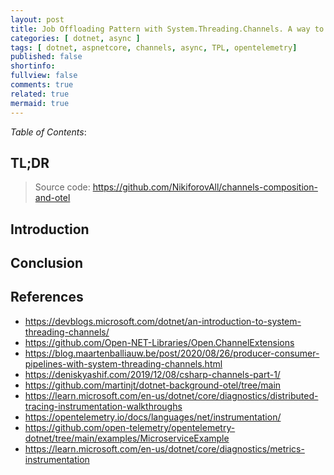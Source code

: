 ```yaml
---
layout: post
title: Job Offloading Pattern with System.Threading.Channels. A way to deal with long-running tasks
categories: [ dotnet, async ]
tags: [ dotnet, aspnetcore, channels, async, TPL, opentelemetry]
published: false
shortinfo: 
fullview: false
comments: true
related: true
mermaid: true
---
```


*Table of Contents*:

## TL;DR

> Source code: <https://github.com/NikiforovAll/channels-composition-and-otel>

## Introduction

## Conclusion

## References

* <https://devblogs.microsoft.com/dotnet/an-introduction-to-system-threading-channels/>
* <https://github.com/Open-NET-Libraries/Open.ChannelExtensions>
* <https://blog.maartenballiauw.be/post/2020/08/26/producer-consumer-pipelines-with-system-threading-channels.html>
* <https://deniskyashif.com/2019/12/08/csharp-channels-part-1/>
* <https://github.com/martinjt/dotnet-background-otel/tree/main>
* <https://learn.microsoft.com/en-us/dotnet/core/diagnostics/distributed-tracing-instrumentation-walkthroughs>
* <https://opentelemetry.io/docs/languages/net/instrumentation/>
* <https://github.com/open-telemetry/opentelemetry-dotnet/tree/main/examples/MicroserviceExample>
* <https://learn.microsoft.com/en-us/dotnet/core/diagnostics/metrics-instrumentation>
